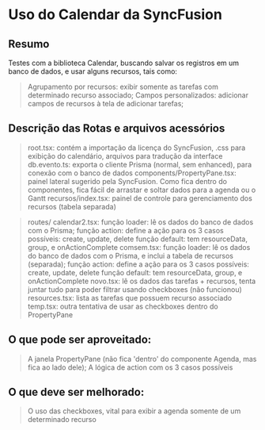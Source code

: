 # Uso do Calendar da SyncFusion


## Resumo

Testes com a biblioteca Calendar, buscando salvar os registros em um banco de dados, e usar alguns recursos, tais como:
> Agrupamento por recursos: exibir somente as tarefas com determinado recurso associado;
> Campos personalizados: adicionar campos de recursos à tela de adicionar tarefas;


## Descrição das Rotas e arquivos acessórios
> root.tsx: contém a importação da licença do SyncFusion, .css para exibição do calendário, arquivos para tradução da interface
> db.evento.ts: exporta o cliente Prisma (normal, sem enhanced), para conexão com o banco de dados
> components/PropertyPane.tsx: painel lateral sugerido pela SyncFusion. Como fica dentro do componentes, fica fácil de arrastar e soltar dados para a agenda ou o Gantt
> recursos/index.tsx: painel de controle para gerenciamento dos recursos (tabela separada)

> routes/
    calendar2.tsx: 
        função loader: lê os dados do banco de dados com o Prisma;
        função action: define a ação para os 3 casos possíveis: create, update, delete
        função default: tem resourceData, group, e onActionComplete
    comsem.tsx:
        função loader: lê os dados do banco de dados com o Prisma, e inclui a tabela de recursos (separada);
        função action: define a ação para os 3 casos possíveis: create, update, delete
        função default: tem resourceData, group, e onActionComplete
    novo.tsx:
        lê os dados das tarefas + recursos, tenta juntar tudo para poder filtrar usando checkboxes (não funcionou)
    resources.tsx:
        lista as tarefas que possuem recurso associado
    temp.tsx:
        outra tentativa de usar as checkboxes dentro do PropertyPane

## O que pode ser aproveitado:
> A janela PropertyPane (não fica 'dentro' do componente Agenda, mas fica ao lado dele);
> A lógica de action com os 3 casos possíveis

## O que deve ser melhorado:
> O uso das checkboxes, vital para exibir a agenda somente de um determinado recurso